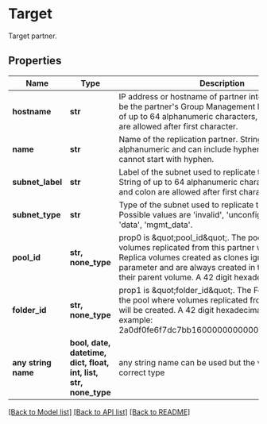 # Target

Target partner.

## Properties
Name | Type | Description | Notes
------------ | ------------- | ------------- | -------------
**hostname** | **str** | IP address or hostname of partner interface. This must be the partner&#39;s Group Management IP address. String of up to 64 alphanumeric characters, - and . and colon are allowed after first character. | 
**name** | **str** | Name of the replication partner. String of up to 63 alphanumeric and can include hyphens characters but cannot start with hyphen. | 
**subnet_label** | **str** | Label of the subnet used to replicate to this partner. String of up to 64 alphanumeric characters, - and . and colon are allowed after first character. | [optional] 
**subnet_type** | **str** | Type of the subnet used to replicate to this partner. Possible values are &#39;invalid&#39;, &#39;unconfigured&#39;, &#39;mgmt&#39;, &#39;data&#39;, &#39;mgmt_data&#39;. | [optional] 
**pool_id** | **str, none_type** | prop0 is \&quot;pool_id\&quot;. The pool ID where volumes replicated from this partner will be created. Replica volumes created as clones ignore this parameter and are always created in the same pool as their parent volume. A 42 digit hexadecimal number. | [optional] 
**folder_id** | **str, none_type** | prop1 is \&quot;folder_id\&quot;. The Folder ID within the pool where volumes replicated from this partner will be created. A 42 digit hexadecimal number. example: 2a0df0fe6f7dc7bb16000000000000000000004818 | [optional] 
**any string name** | **bool, date, datetime, dict, float, int, list, str, none_type** | any string name can be used but the value must be the correct type | [optional]

[[Back to Model list]](../README.md#documentation-for-models) [[Back to API list]](../README.md#documentation-for-api-endpoints) [[Back to README]](../README.md)



